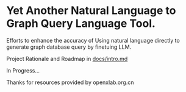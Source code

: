 # Yet Another Natural Language to Graph Query Language Tool.


Efforts to enhance the accuracy of Using natural language directly to generate graph database query by finetuing LLM.

Project Rationale and Roadmap in [docs/intro.md](https://github.com/iSenses/YANL2GQL/blob/master/docs/intro.md)

In Progress...

Thanks for resources provided by openxlab.org.cn

